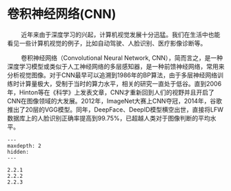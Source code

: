 # 卷积神经网络(CNN)

&ensp;&ensp;&ensp;&ensp;
近年来由于深度学习的兴起，计算机视觉发展十分迅猛。我们在生活中也能看见一些计算机视觉的例子，比如自动驾驶、人脸识别、医疗影像诊断等。

&ensp;&ensp;&ensp;&ensp;
卷积神经网络（Convolutional Neural Network, CNN），简而言之，是一种深度学习模型或类似于人工神经网络的多层感知器，是一种前馈神经网络，常用来分析视觉图像。对于CNN最早可以追溯到1986年的BP算法，由于多层神经网络训练时计算量极大，受制于当时的算力水平，相关的研究一直处于低谷。直到2006年，Hinton等在《科学》上发表文章，CNN才重新回到人们的视野并且开启了CNN在图像领域的大发展。2012年，ImageNet大赛上CNN夺冠，2014年，谷歌推出了20层的VGG模型。同年，DeepFace、DeepID模型横空出世，直接将LFW数据库上的人脸识别正确率提高到99.75%，已超越人类对于图像判断的平均水平。


```{toctree}
---
maxdepth: 2
hidden:
---

2.2.1
2.2.2
2.2.3
```
